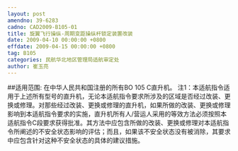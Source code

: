 ```yaml
---
layout: post
amendno: 39-6283
cadno: CAD2009-B105-01
title: 旋翼飞行操纵-周期变距操纵杆锁定装置改装
date: 2009-04-10 00:00:00 +0800
effdate: 2009-04-15 00:00:00 +0800
tag: B105
categories: 民航华北地区管理局适航审定处
author: 崔玉亮
---
```


##适用范围:
在中华人民共和国注册的所有BO 105 C直升机。
注1：本适航指令适用于上述所有型号的直升机，无论本适航指令要求所涉及的区域是否经过改装、更换或修理。对那些经过改装、更换或修理的直升机，如果所做的改装、更换或修理影响到本适航指令要求的实施，直升机所有人/营运人采用的等效方法必须按照本适航指令C段要求获得批准。其方法中应包含所做的改装、更换或修理对本适航指令所阐述的不安全状态影响的评估；而且，如果该不安全状态没有被消除，其要求中应包含针对这种不安全状态的具体的建议措施。

